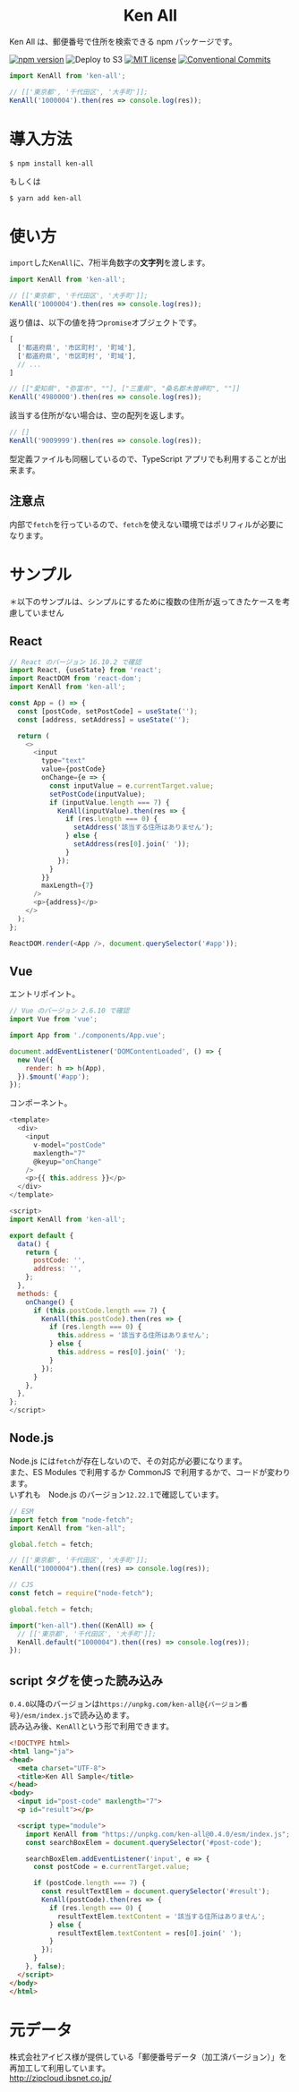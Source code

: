 <div align="center">
<h1>Ken All</h1>
</div>

Ken All は、郵便番号で住所を検索できる npm パッケージです。

[![npm version](https://badge.fury.io/js/ken-all.svg)](https://badge.fury.io/js/ken-all)
![Deploy to S3](https://github.com/numb86/ken-all/workflows/Deploy%20to%20S3/badge.svg)
[![MIT license](https://img.shields.io/badge/License-MIT-blue.svg)](./LICENSE)
[![Conventional Commits](https://img.shields.io/badge/Conventional%20Commits-1.0.0-yellow.svg)](https://conventionalcommits.org)

```js
import KenAll from 'ken-all';

// [['東京都', '千代田区', '大手町']];
KenAll('1000004').then(res => console.log(res));
```

# 導入方法

```
$ npm install ken-all
```

もしくは

```
$ yarn add ken-all
```

# 使い方

`import`した`KenAll`に、7桁半角数字の**文字列**を渡します。  

```js
import KenAll from 'ken-all';

// [['東京都', '千代田区', '大手町']];
KenAll('1000004').then(res => console.log(res));
```

返り値は、以下の値を持つ`promise`オブジェクトです。

```js
[
  ['都道府県', '市区町村', '町域'],
  ['都道府県', '市区町村', '町域'],
  // ...
]
```

```js
// [["愛知県", "弥富市", ""], ["三重県", "桑名郡木曽岬町", ""]]
KenAll('4980000').then(res => console.log(res));
```

該当する住所がない場合は、空の配列を返します。

```js
// []
KenAll('9009999').then(res => console.log(res));
```

型定義ファイルも同梱しているので、TypeScript アプリでも利用することが出来ます。

## 注意点

内部で`fetch`を行っているので、`fetch`を使えない環境ではポリフィルが必要になります。

# サンプル

＊以下のサンプルは、シンプルにするために複数の住所が返ってきたケースを考慮していません

## React

```js
// React のバージョン 16.10.2 で確認
import React, {useState} from 'react';
import ReactDOM from 'react-dom';
import KenAll from 'ken-all';

const App = () => {
  const [postCode, setPostCode] = useState('');
  const [address, setAddress] = useState('');

  return (
    <>
      <input
        type="text"
        value={postCode}
        onChange={e => {
          const inputValue = e.currentTarget.value;
          setPostCode(inputValue);
          if (inputValue.length === 7) {
            KenAll(inputValue).then(res => {
              if (res.length === 0) {
                setAddress('該当する住所はありません');
              } else {
                setAddress(res[0].join(' '));
              }
            });
          }
        }}
        maxLength={7}
      />
      <p>{address}</p>
    </>
  );
};

ReactDOM.render(<App />, document.querySelector('#app'));
```

## Vue

エントリポイント。

```js
// Vue のバージョン 2.6.10 で確認
import Vue from 'vue';

import App from './components/App.vue';

document.addEventListener('DOMContentLoaded', () => {
  new Vue({
    render: h => h(App),
  }).$mount('#app');
});
```

コンポーネント。

```js
<template>
  <div>
    <input
      v-model="postCode"
      maxlength="7"
      @keyup="onChange"
    />
    <p>{{ this.address }}</p>
  </div>
</template>

<script>
import KenAll from 'ken-all';

export default {
  data() {
    return {
      postCode: '',
      address: '',
    };
  },
  methods: {
    onChange() {
      if (this.postCode.length === 7) {
        KenAll(this.postCode).then(res => {
          if (res.length === 0) {
            this.address = '該当する住所はありません';
          } else {
            this.address = res[0].join(' ');
          }
        });
      }
    },
  },
};
</script>
```

## Node.js

Node.js には`fetch`が存在しないので、その対応が必要になります。  
また、ES Modules で利用するか CommonJS で利用するかで、コードが変わります。  
いずれも　Node.js のバージョン`12.22.1`で確認しています。

```js
// ESM
import fetch from "node-fetch";
import KenAll from "ken-all";

global.fetch = fetch;

// [['東京都', '千代田区', '大手町']];
KenAll("1000004").then((res) => console.log(res));
```

```javascript
// CJS
const fetch = require("node-fetch");

global.fetch = fetch;

import("ken-all").then((KenAll) => {
  // [['東京都', '千代田区', '大手町']];
  KenAll.default("1000004").then((res) => console.log(res));
});
```

## script タグを使った読み込み

`0.4.0`以降のバージョンは`https://unpkg.com/ken-all@{バージョン番号}/esm/index.js`で読み込めます。  
読み込み後、`KenAll`という形で利用できます。

```html
<!DOCTYPE html>
<html lang="ja">
<head>
  <meta charset="UTF-8">
  <title>Ken All Sample</title>
</head>
<body>
  <input id="post-code" maxlength="7">
  <p id="result"></p>

  <script type="module">
    import KenAll from "https://unpkg.com/ken-all@0.4.0/esm/index.js";
    const searchBoxElem = document.querySelector('#post-code');

    searchBoxElem.addEventListener('input', e => {
      const postCode = e.currentTarget.value;

      if (postCode.length === 7) {
        const resultTextElem = document.querySelector('#result');
        KenAll(postCode).then(res => {
          if (res.length === 0) {
            resultTextElem.textContent = '該当する住所はありません';
          } else {
            resultTextElem.textContent = res[0].join(' ');
          }
        });
      }
    }, false);
  </script>
</body>
</html>
```

# 元データ

株式会社アイビス様が提供している「郵便番号データ（加工済バージョン）」を再加工して利用しています。  
http://zipcloud.ibsnet.co.jp/
